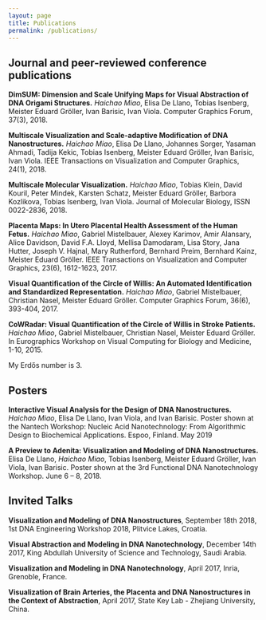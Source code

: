 ```yaml
---
layout: page
title: Publications
permalink: /publications/
---
```


## Journal and peer-reviewed conference publications

**DimSUM: Dimension and Scale Unifying Maps for Visual Abstraction of DNA Origami Structures.** _Haichao Miao_, Elisa De Llano, Tobias Isenberg, Meister Eduard Gröller, Ivan Barisic, Ivan Viola. Computer Graphics Forum, 37(3), 2018.

**Multiscale Visualization and Scale-adaptive Modification of DNA Nanostructures.**
_Haichao Miao_, Elisa De Llano, Johannes Sorger, Yasaman Ahmadi, Tadija Kekic, Tobias Isenberg, Meister Eduard Gröller, Ivan Barisic, Ivan Viola. IEEE Transactions on Visualization and Computer Graphics, 24(1), 2018.

**Multiscale Molecular Visualization.** _Haichao Miao_, Tobias Klein, David Kouril, Peter Mindek, Karsten Schatz, Meister Eduard Gröller, Barbora Kozlikova, Tobias Isenberg, Ivan Viola. Journal of Molecular Biology, ISSN 0022-2836, 2018.

**Placenta Maps: In Utero Placental Health Assessment of the Human Fetus.** _Haichao Miao_, Gabriel Mistelbauer, Alexey Karimov, Amir Alansary, Alice Davidson, David F.A. Lloyd, Mellisa Damodaram, Lisa Story, Jana Hutter, Joseph V. Hajnal, Mary Rutherford, Bernhard Preim, Bernhard Kainz, Meister Eduard Gröller. IEEE Transactions on Visualization and Computer Graphics, 23(6), 1612-1623, 2017.

**Visual Quantification of the Circle of Willis: An Automated Identification and Standardized Representation.** _Haichao Miao_, Gabriel Mistelbauer, Christian Nasel, Meister Eduard Gröller. Computer Graphics Forum, 36(6), 393-404, 2017.

**CoWRadar: Visual Quantification of the Circle of Willis in Stroke Patients.** _Haichao Miao_, Gabriel Mistelbauer, Christian Nasel, Meister Eduard Gröller. In Eurographics Workshop on Visual Computing for Biology and Medicine, 1-10, 2015.

My Erdős number is 3.

## Posters

**Interactive Visual Analysis for the Design of DNA Nanostructures.** _Haichao Miao_, Elisa De Llano, Ivan Viola, and Ivan Barisic. Poster shown at the Nantech Workshop: Nucleic Acid Nanotechnology: From Algorithmic Design to Biochemical Applications. Espoo, Finland. May 2019

**A Preview to Adenita: Visualization and Modeling of DNA Nanostructures.** Elisa De Llano, _Haichao Miao_, Tobias Isenberg, Meister Eduard Gröller, Ivan Viola, Ivan Barisic. Poster shown at the 3rd Functional DNA Nanotechnology Workshop. June 6 – 8, 2018.

## Invited Talks
**Visualization and Modeling of DNA Nanostructures**, September 18th 2018, 1st DNA Engineering Workshop 2018, Plitvice Lakes, Croatia.

**Visual Abstraction and Modeling in DNA Nanotechnology**, December 14th 2017, King Abdullah University of Science and Technology, Saudi Arabia.

**Visualization and Modeling in DNA Nanotechnology**, April 2017, Inria, Grenoble, France.

**Visualization of Brain Arteries, the Placenta and DNA Nanostructures in the Context of Abstraction**, April 2017, State Key Lab - Zhejiang University, China.


